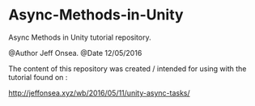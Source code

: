 # Async-Methods-in-Unity
Async Methods in Unity tutorial repository.

@Author Jeff Onsea.
@Date 12/05/2016

The content of this repository was created / intended for using with the tutorial found on :

http://jeffonsea.xyz/wb/2016/05/11/unity-async-tasks/
